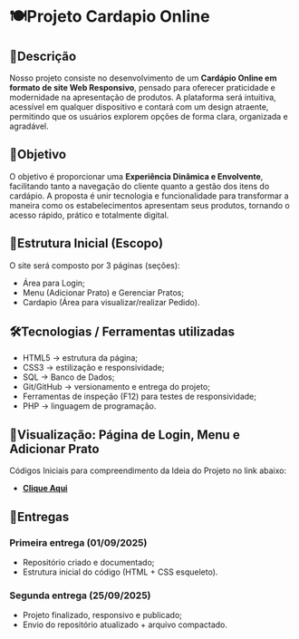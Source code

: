 # 🍽️Projeto Cardapio Online
## 📖Descrição
Nosso projeto consiste no desenvolvimento de um **Cardápio Online em formato de site Web Responsivo**, pensado para oferecer praticidade e modernidade na apresentação de produtos. A plataforma será intuitiva, acessível em qualquer dispositivo e contará com um design atraente, permitindo que os usuários explorem opções de forma clara, organizada e agradável.  

## 🎯Objetivo
O objetivo é proporcionar uma **Experiência Dinâmica e Envolvente**, facilitando tanto a navegação do cliente quanto a gestão dos itens do cardápio. A proposta é unir tecnologia e funcionalidade para transformar a maneira como os estabelecimentos apresentam seus produtos, tornando o acesso rápido, prático e totalmente digital.  

## 📝Estrutura Inicial (Escopo)
O site será composto por 3 páginas (seções):
* Área para Login;
* Menu (Adicionar Prato) e Gerenciar Pratos;
* Cardapio (Área para visualizar/realizar Pedido).

## 🛠️Tecnologias / Ferramentas utilizadas
* HTML5 → estrutura da página;
* CSS3 → estilização e responsividade;
* SQL → Banco de Dados;
* Git/GitHub → versionamento e entrega do projeto;
* Ferramentas de inspeção (F12) para testes de responsividade;
* PHP → linguagem de programação.

## 🔗Visualização: Página de Login, Menu e Adicionar Prato
Códigos Iniciais para compreendimento da Ideia do Projeto no link abaixo:  
- **[Clique Aqui](https://www.cardapiogrupo3.infinityfreeapp.com/)**
## 📌Entregas 
### Primeira entrega (01/09/2025) 
* Repositório criado e documentado;
* Estrutura inicial do código (HTML + CSS esqueleto). 

### Segunda entrega (25/09/2025) 
* Projeto finalizado, responsivo e publicado;
* Envio do repositório atualizado + arquivo compactado.








